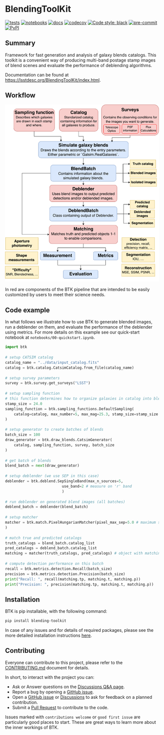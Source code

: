 # BlendingToolKit

[![tests](https://github.com/LSSTDESC/BlendingToolKit/actions/workflows/pytest.yml/badge.svg?branch=main)](https://github.com/LSSTDESC/BlendingToolKit/actions/workflows/pytest.yml)
[![notebooks](https://github.com/LSSTDESC/BlendingToolKit/actions/workflows/notebooks.yml/badge.svg?branch=main)](https://github.com/LSSTDESC/BlendingToolKit/actions/workflows/notebooks.yml)
[![docs](https://github.com/LSSTDESC/BlendingToolKit/actions/workflows/docs.yml/badge.svg?branch=main)](https://github.com/LSSTDESC/BlendingToolKit/actions/workflows/docs.yml)
[![codecov](https://codecov.io/gh/LSSTDESC/BlendingToolKit/branch/main/graph/badge.svg)](https://codecov.io/gh/LSSTDESC/BlendingToolKit)
[![Code style: black](https://img.shields.io/badge/code%20style-black-000000.svg)](https://github.com/psf/black)
[![pre-commit](https://img.shields.io/badge/pre--commit-enabled-brightgreen?logo=pre-commit&logoColor=white)](https://github.com/pre-commit/pre-commit)
[![PyPI][pypi-badge]][pypi]

[pypi-badge]: <https://img.shields.io/pypi/pyversions/blending-toolkit?color=yellow&logo=pypi>
[pypi]: <https://pypi.org/project/blending-toolkit/>

## Summary

Framework for fast generation and analysis of galaxy blends catalogs. This toolkit is a convenient way of
producing multi-band postage stamp images of blend scenes and evaluate the performance of deblending algorithms.

Documentation can be found at <https://lsstdesc.org/BlendingToolKit/index.html>.

## Workflow

<img src="docs/source/images/diagram.png" alt="btk workflow" width="550"/>

In red are components of the BTK pipeline that are intended to be easily customized by users to meet their
science needs.

## Code example

In what follows we illustrate how to use BTK to generate blended images, run a deblender on them, and
evaluate the performance of the deblender using metrics. For more details on this example see our
quick-start notebook at `notebooks/00-quickstart.ipynb`.

```python
import btk

# setup CATSIM catalog
catalog_name = "../data/input_catalog.fits"
catalog = btk.catalog.CatsimCatalog.from_file(catalog_name)

# setup survey parameters
survey = btk.survey.get_surveys("LSST")

# setup sampling function
# this function determines how to organize galaxies in catalog into blends
stamp_size = 24.0
sampling_function = btk.sampling_functions.DefaultSampling(
    catalog=catalog, max_number=5, max_mag=25.3, stamp_size=stamp_size
)

# setup generator to create batches of blends
batch_size = 100
draw_generator = btk.draw_blends.CatsimGenerator(
    catalog, sampling_function, survey, batch_size
)

# get batch of blends
blend_batch = next(draw_generator)

# setup deblender (we use SEP in this case)
deblender = btk.deblend.SepSingleBand(max_n_sources=5,
                          use_band=2 # measure on 'r' band
                          )

# run deblender on generated blend images (all batches)
deblend_batch = deblender(blend_batch)

# setup matcher
matcher = btk.match.PixelHungarianMatcher(pixel_max_sep=5.0 # maximum separation in pixels for matching
)

# match true and predicted catalogs
truth_catalogs = blend_batch.catalog_list
pred_catalogs = deblend_batch.catalog_list
matching = matcher(truth_catalogs, pred_catalogs) # object with matching information

# compute detection performance on this batch
recall = btk.metrics.detection.Recall(batch_size)
precision = btk.metrics.detection.Precision(batch_size)
print("Recall: ", recall(matching.tp, matching.t, matching.p))
print("Precision: ", precision(matching.tp, matching.t, matching.p))
```

## Installation

BTK is pip installable, with the following command:

```bash
pip install blending-toolkit
```

In case of any issues and for details of required packages, please see the more detailed installation instructions [here](https://lsstdesc.org/BlendingToolKit/install.html).

## Contributing

Everyone can contribute to this project, please refer to the [CONTRIBUTING.md](CONTRIBUTING.md) document for details.

In short, to interact with the project you can:

- Ask or Answer questions on the [Discussions Q&A page](https://github.com/LSSTDESC/BlendingToolKit/discussions).
- Report a bug by opening a [GitHub issue](https://github.com/LSSTDESC/BlendingToolKit/issues).
- Open a [GitHub issue](https://github.com/LSSTDESC/BlendingToolKit/issue) or [Discussions](https://github.com/LSSTDESC/BlendingToolKit/discussions) to ask for feedback on a planned contribution.
- Submit a [Pull Request](https://github.com/LSSTDESC/BlendingToolKit/pulls) to contribute to the code.

Issues marked with `contributions welcome` or `good first issue` are particularly good places to start. These are great ways to learn more about the inner workings of BTK.
